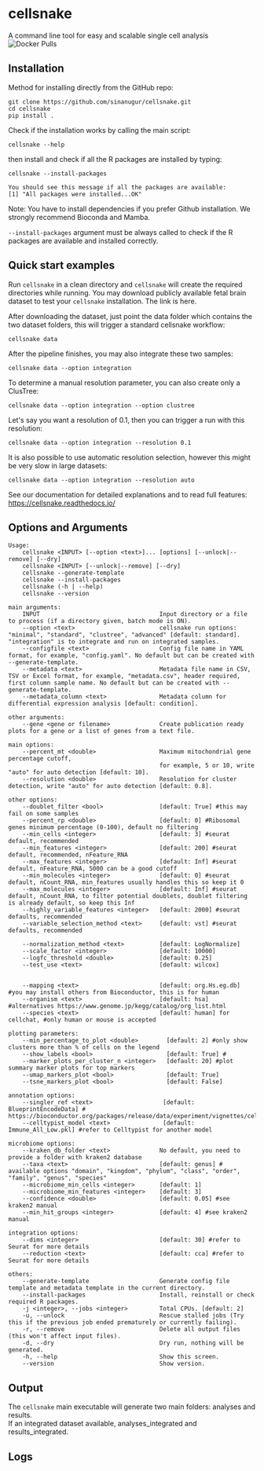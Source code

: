 # cellsnake

A command line tool for easy and scalable single cell analysis  
![Docker Pulls](https://img.shields.io/docker/pulls/sinanugur/cellsnake)

Installation
------------

Method for installing directly from the GitHub repo:
```
git clone https://github.com/sinanugur/cellsnake.git
cd cellsnake
pip install .
```

Check if the installation works by calling the main script:  
```
cellsnake --help
```
then install and check if all the R packages are installed by typing:

```
cellsnake --install-packages

You should see this message if all the packages are available:
[1] "All packages were installed...OK"
```


Note: You have to install dependencies if you prefer Github installation. We strongly recommend Bioconda and Mamba. 

`--install-packages` argument must be always called to check if the R packages are available and installed correctly. 

Quick start examples
-------------------
Run `cellsnake` in a clean directory and `cellsnake` will create the required directories while running. You may download publicly available fetal brain dataset to test your `cellsnake` installation. The link is here.

After downloading the dataset, just point the data folder which contains the two dataset folders, this will trigger a standard cellsnake workflow:
```
cellsnake data
```

After the pipeline finishes, you may also integrate these two samples:
```
cellsnake data --option integration
```

To determine a manual resolution parameter, you can also create only a ClusTree:
```
cellsnake data --option integration --option clustree
```

Let's say you want a resolution of 0.1, then you can trigger a run with this resolution:
```
cellsnake data --option integration --resolution 0.1
```

It is also possible to use automatic resolution selection, however this might be very slow in large datasets:
```
cellsnake data --option integration --resolution auto
```

See our documentation for detailed explanations and to read full features: https://cellsnake.readthedocs.io/

Options and Arguments
---------------------
```
Usage:
    cellsnake <INPUT> [--option <text>]... [options] [--unlock|--remove] [--dry]
    cellsnake <INPUT> [--unlock|--remove] [--dry]
    cellsnake --generate-template
    cellsnake --install-packages
    cellsnake (-h | --help)
    cellsnake --version

main arguments:
    INPUT                                  Input directory or a file to process (if a directory given, batch mode is ON).
    --option <text>                        cellsnake run options: "minimal", "standard", "clustree", "advanced" [default: standard].  "integration" is to integrate and run on integrated samples.
    --configfile <text>                    Config file name in YAML format, for example, "config.yaml". No default but can be created with --generate-template.
    --metadata <text>                      Metadata file name in CSV, TSV or Excel format, for example, "metadata.csv", header required, first column sample name. No default but can be created with --generate-template.
    --metadata_column <text>               Metadata column for differential expression analysis [default: condition].

other arguments:
    --gene <gene or filename>              Create publication ready plots for a gene or a list of genes from a text file.

main options:
    --percent_mt <double>                  Maximum mitochondrial gene percentage cutoff,
                                           for example, 5 or 10, write "auto" for auto detection [default: 10].
    --resolution <double>                  Resolution for cluster detection, write "auto" for auto detection [default: 0.8].

other options:
    --doublet_filter <bool>                [default: True] #this may fail on some samples
    --percent_rp <double>                  [default: 0] #Ribosomal genes minimum percentage (0-100), default no filtering
    --min_cells <integer>                  [default: 3] #seurat default, recommended
    --min_features <integer>               [default: 200] #seurat default, recommended, nFeature_RNA
    --max_features <integer>               [default: Inf] #seurat default, nFeature_RNA, 5000 can be a good cutoff
    --min_molecules <integer>              [default: 0] #seurat default, nCount_RNA, min_features usually handles this so keep it 0
    --max_molecules <integer>              [default: Inf] #seurat default, nCount_RNA, to filter potential doublets, doublet filtering is already default, so keep this Inf
    --highly_variable_features <integer>   [default: 2000] #seurat defaults, recommended
    --variable_selection_method <text>     [default: vst] #seurat defaults, recommended

    --normalization_method <text>          [default: LogNormalize]
    --scale_factor <integer>               [default: 10000]
    --logfc_threshold <double>             [default: 0.25]
    --test_use <text>                      [default: wilcox]


    --mapping <text>                       [default: org.Hs.eg.db] #you may install others from Bioconductor, this is for human
    --organism <text>                      [default: hsa] #alternatives https://www.genome.jp/kegg/catalog/org_list.html
    --species <text>                       [default: human] for cellchat, #only human or mouse is accepted

plotting parameters:
    --min_percentage_to_plot <double>        [default: 2] #only show clusters more than % of cells on the legend
    --show_labels <bool>                     [default: True] #
    --marker_plots_per_cluster_n <integer>   [default: 20] #plot summary marker plots for top markers
    --umap_markers_plot <bool>               [default: True]
    --tsne_markers_plot <bool>               [default: False]

annotation options:
    --singler_ref <text>                    [default: BlueprintEncodeData] # https://bioconductor.org/packages/release/data/experiment/vignettes/celldex/inst/doc/userguide.html#1_Overview
    --celltypist_model <text>               [default: Immune_All_Low.pkl] #refer to Celltypist for another model

microbiome options:
    --kraken_db_folder <text>              No default, you need to provide a folder with kraken2 database
    --taxa <text>                          [default: genus] # available options "domain", "kingdom", "phylum", "class", "order", "family", "genus", "species"
    --microbiome_min_cells <integer>       [default: 1]
    --microbiome_min_features <integer>    [default: 3]
    --confidence <double>                  [default: 0.05] #see kraken2 manual
    --min_hit_groups <integer>             [default: 4] #see kraken2 manual

integration options:
    --dims <integer>                       [default: 30] #refer to Seurat for more details
    --reduction <text>                     [default: cca] #refer to Seurat for more details

others:
    --generate-template                    Generate config file template and metadata template in the current directory.
    --install-packages                     Install, reinstall or check required R packages.
    -j <integer>, --jobs <integer>         Total CPUs. [default: 2]
    -u, --unlock                           Rescue stalled jobs (Try this if the previous job ended prematurely or currently failing).
    -r, --remove                           Delete all output files (this won't affect input files).
    -d, --dry                              Dry run, nothing will be generated.
    -h, --help                             Show this screen.
    --version                              Show version.
```

Output
------
The `cellsnake` main executable will generate two main folders: analyses and results.  
If an integrated dataset available, analyses_integrated and results_integrated.


Logs
-----

